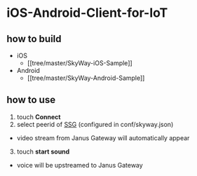 # iOS-Android-Client-for-IoT

## how to build

- iOS
  - [[tree/master/SkyWay-iOS-Sample]]
- Android
  - [[tree/master/SkyWay-Android-Sample]]

## how to use

1. touch **Connect**
2. select peerid of [SSG](https://github.com/eastandwest/signalinggateway) (configured in conf/skyway.json)
  - video stream from Janus Gateway will automatically appear
3. touch **start sound**
  - voice will be upstreamed to Janus Gateway
